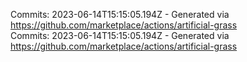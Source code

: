 Commits: 2023-06-14T15:15:05.194Z - Generated via https://github.com/marketplace/actions/artificial-grass
<br>
Commits: 2023-06-14T15:15:05.194Z - Generated via https://github.com/marketplace/actions/artificial-grass
<br>
